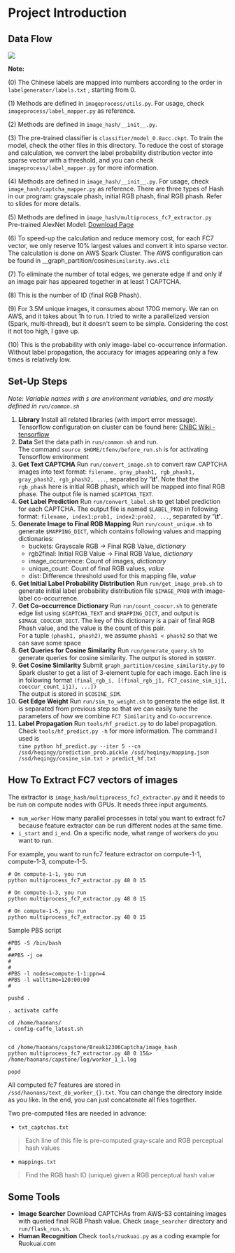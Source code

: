 Project Introduction
========

Data Flow
----
![](DATA_FLOW.png)

**Note:**

(0) The Chinese labels are mapped into numbers according to the order in `labelgenerator/labels.txt` , starting from 0.


(1) Methods are defined in `imageprocess/utils.py`. For usage, check `imageprocess/label_mapper.py` as reference.
  
(2) Methods are defined in `image_hash/__init__.py`. 

(3) The pre-trained classifier is `classifier/model_0.8acc.ckpt`. To train the model, check the other files in this directory. To reduce the cost of storage and calculation, we convert the label probability distribution vector into sparse vector with a threshold, and you can check `imageprocess/label_mapper.py` for more information. 

(4) Methods are defined in `image_hash/__init__.py`. For usage, check `image_hash/captcha_mapper.py` as reference. There are three types of Hash in our program: grayscale phash, initial RGB phash, final RGB phash. Refer to slides for more details.

(5) Methods are defined in `image_hash/multiprocess_fc7_extractor.py`  
Pre-trained AlexNet Model: [Download Page](https://github.com/BVLC/caffe/tree/master/models/bvlc_reference_caffenet)

(6) To speed-up the calculation and reduce memory cost, for each FC7 vector, we only reserve 10% largest values and convert it into sparse vector. The calculation is done on AWS Spark Cluster. The AWS configuration can be found in __graph_partition/cosine`similarity.aws.cli` 

(7) To eliminate the number of total edges, we generate edge if and only if an image pair has appeared together in at least 1 CAPTCHA.

(8) This is the number of ID (final RGB Phash). 

(9) For 3.5M unique images, it consumes about 170G memory. We ran on AWS, and it takes about 1h to run. I tried to write a parallelized version (Spark, multi-thread), but it doesn't seem to be simple. Considering the cost it not too high, I gave up.

(10) This is the probability with only image-label co-occurrence information. Without label propagation, the accuracy for images appearing only a few times is relatively low.

Set-Up Steps
---
_Note: Variable names with `$` are environment variables, and are mostly defined in `run/common.sh`_

1. __Library__ Install all related libraries (with import error message). Tensorflow configuration on cluster can be found here: [CNBC Wiki - tensorflow](https://github.com/leelabcnbc/lab-wiki/wiki/how-to-use-CNBC-cluster#theano--tensorflow)
2. __Data__ Set the data path in `run/common.sh` and run.   
The command `source $HOME/tfenv/before_run.sh` is for activating Tensorflow environment
3. __Get Text CAPTCHA__ Run `run/convert_image.sh` to convert raw CAPTCHA images into text format: 
`filename, gray_phash1, rgb_phash1, gray_phash2, rgb_phash2, ...`, separated by __'\t'__. Note that the `rgb_phash` here is initial RGB phash, which will be mapped into final RGB phase.
The output file is named `$CAPTCHA_TEXT`.
4. __Get Label Prediction__ Run `run/convert_label.sh` to get label prediction for each CAPTCHA. The output file is named `$LABEL_PROB` in following format:
`filename, index1:prob1, index2:prob2, ...`, separated by __'\t'__.
5. __Generate Image to Final RGB Mapping__ Run `run/count_unique.sh` to generate `$MAPPING_DICT`, which contains following values and mapping dictionaries:  
    * buckets: Grayscale RGB -> Final RGB Value, *dictionary*
    * rgb2final: Initial RGB Value -> Final RGB Value, *dictionary*
    * image_occurrence: Count of images, *dictionary*
    * unique_count: Count of final RGB values, *value*
    * dist: Difference threshold used for this mapping file, *value*
6. __Get Initial Label Probability Distribution__ Run `run/get_image_prob.sh` to generate initial label probability distribution file `$IMAGE_PROB` with image-label co-occurrence.
7. __Get Co-occurrence Dictionary__ Run `run/count_coocur.sh` to generate edge list using `$CAPTCHA_TEXT` and `$MAPPING_DICT`, and output is `$IMAGE_COOCCUR_DICT`. The key of this dictionary is a pair of final RGB Phash value, and the value is the count of this pair.   
For a tuple `(phash1, phash2)`, we assume `phash1 < phash2` so that we can save some space
8. __Get Queries for Cosine Similarity__ Run `run/generate_query.sh` to generate queries for cosine similarity. The output is stored in `$QUERY`.
9. __Get Cosine Similarity__ Submit `graph_partition/cosine_similarity.py` to Spark cluster to get a list of 3-element tuple for each image. Each line is in following format
`(final_rgb_i, [(final_rgb_j1, FC7_cosine_sim_ij1, cooccur_count_ij1), ...])`  
The output is stored in `$COSINE_SIM`.
10. __Get Edge Weight__ Run `run/sim_to_weight.sh` to generate the edge list. It is separated from previous step so that we can easily tune the parameters of how we combine `FC7 Similarity` and `Co-occurrence`.
11. __Label Propagation__ Run `tools/hf_predict.py` to do label propagation. Check `tools/hf_predict.py -h` for more information. The command I used is  
`time python hf_predict.py --iter 5 --cn /ssd/heqingy/prediction_prob.pickle /ssd/heqingy/mapping.json /ssd/heqingy/cosine_sim.txt > predict_hf.txt`



How To Extract FC7 vectors of images
---

The extractor is `image_hash/multiprocess_fc7_extractor.py` and it needs to be run on compute nodes with GPUs.
It needs three input arguments.
- `num_worker` How many parallel processes in total you want to extract fc7 because feature extractor can be run different nodes at the same time.
- `i_start` and `i_end`. On a specific node, what range of workers do you want to run.

For example, you want to run fc7 feature extractor on compute-1-1, compute-1-3, compute-1-5.

```
# On compute-1-1, you run
python multiprocess_fc7_extractor.py 48 0 15

# On compute-1-3, you run
python multiprocess_fc7_extractor.py 48 0 15

# On compute-1-5, you run
python multiprocess_fc7_extractor.py 48 0 15

```

Sample PBS script  

```
#PBS -S /bin/bash
#
##PBS -j oe
#
#
#PBS -l nodes=compute-1-1:ppn=4
#PBS -l walltime=120:00:00
#

pushd .

. activate caffe

cd /home/haonans/
. config-caffe_latest.sh


cd /home/haonans/capstone/Break12306Captcha/image_hash
python multiprocess_fc7_extractor.py 48 0 15&> /home/haonans/capstone/log/worker_1_1.log

popd
```

All computed fc7 features are stored in `/ssd/haonans/text_db_worker_{}.txt`. You can change the directory inside as you like.
In the end, you can just concatenate all files together.



Two pre-computed files are needed in advance:

* `txt_captchas.txt`  
> Each line of this file is pre-computed gray-scale and RGB perceptual hash values  

* `mappings.txt`  
> Find the RGB hash ID (unique) given a RGB perceptual hash value


Some Tools
--------
* __Image Searcher__ Download CAPTCHAs from AWS-S3 containing images with queried final RGB Phash value. Check `image_searcher` directory and `run/flask_run.sh`.
* __Human Recognition__ Check `tools/ruokuai.py` as a coding example for Ruokuai.com